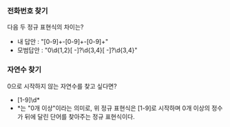 
### 전화번호 찾기
다음 두 정규 표현식의 차이는?
- 내 답안 : "[0-9]+-[0-9]+-[0-9]+"
- 모범답안 : "0\d{1,2}[ -]?\d{3,4}[ -]?\d{3,4}"


### 자연수 찾기
0으로 시작하지 않는 자연수를 찾고 싶다면?
- [1-9]\d*
- *는 "0개 이상"이라는 의미로, 위 정규 표현식은 [1-9]로 시작하며 0개 이상의 정수가 뒤에 달린 단어를 찾아주는 정규 표현식이다.
